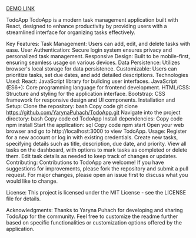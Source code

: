  [DEMO LINK](https://YarynaPuhach.github.io/react_todo-app-with-api/) 

TodoApp
TodoApp is a modern task management application built with React, designed to enhance productivity by providing users with a streamlined interface for organizing tasks effectively.

Key Features:
Task Management: Users can add, edit, and delete tasks with ease.
User Authentication: Secure login system ensures privacy and personalized task management.
Responsive Design: Built to be mobile-first, ensuring seamless usage on various devices.
Data Persistence: Utilizes browser's local storage for data persistence.
Customizable: Users can prioritize tasks, set due dates, and add detailed descriptions.
Technologies Used:
React: JavaScript library for building user interfaces.
JavaScript (ES6+): Core programming language for frontend development.
HTML/CSS: Structure and styling for the application interface.
Bootstrap: CSS framework for responsive design and UI components.
Installation and Setup:
Clone the repository:
bash
Copy code
git clone https://github.com/YarynaPuhach/TodoApp.git
Navigate into the project directory:
bash
Copy code
cd TodoApp
Install dependencies:
Copy code
npm install
Start the application:
sql
Copy code
npm start
Open your web browser and go to http://localhost:3000 to view TodoApp.
Usage:
Register for a new account or log in with existing credentials.
Create new tasks, specifying details such as title, description, due date, and priority.
View all tasks on the dashboard, with options to mark tasks as completed or delete them.
Edit task details as needed to keep track of changes or updates.
Contributing:
Contributions to TodoApp are welcome! If you have suggestions for improvements, please fork the repository and submit a pull request. For major changes, please open an issue first to discuss what you would like to change.

License:
This project is licensed under the MIT License - see the LICENSE file for details.

Acknowledgments:
Thanks to Yaryna Puhach for developing and sharing TodoApp for the community.
Feel free to customize the readme further based on specific functionalities or customization options offered by the application.

